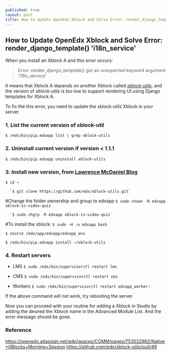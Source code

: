 ```yaml
---
published: true
layout: post
title: How to Update OpenEdx Xblock and Solve Error: render_django_template()  'i18n_service'
---
```


## How to Update OpenEdx Xblock and Solve Error: render_django_template()  'i18n_service'

When you install an Xblock A and this error occurs:
> Error: render_django_template() got an unexpected keyword argument 'i18n_service'

It means that Xblock A depends on another Xblock called [*xblock-utils*](https://github.com/edx/xblock-utils), and the version of *xblock-utils* is too low to support rendering UI using Django templates for Xblock A. 

To fix the this error, you need to update the xblock-utils Xblock in your server.

 ### 1. List the current version of xblock-util
   `$ /edx/bin/pip.edxapp list | grep xblock-utils`
 
### 2. Uninstall current version if version < 1.1.1
 
   `$ /edx/bin/pip.edxapp uninstall xblock-utils`
   
### 3. Install new version, from [Lawrence McDaniel Blog](https://blog.lawrencemcdaniel.com/how-to-install-an-xblock/)
 
   `$ cd ~`
   
	  `$ git clone https://github.com/edx/xblock-utils.git`
	  
 #Change the folder ownership and group to edxapp
	  `$ sudo chown -R edxapp xblock-in-video-quiz`
      
	  `$ sudo chgrp -R edxapp xblock-in-video-quiz`
	  
#To install the xblock: 
`$ sudo -H -u edxapp bash`

`$ source /edx/app/edxapp/edxapp_env `

`$ /edx/bin/pip.edxapp install ~/xblock-utils`
 
### 4. Restart servers
-   LMS 
`$ sudo /edx/bin/supervisorctl restart lms`
-   CMS 
`$ sudo /edx/bin/supervisorctl restart cms`
    
-   Workers 
`$ sudo /edx/bin/supervisorctl restart edxapp_worker:`

If the above command will not work, try rebooting the server.

Now you can proceed with your routine for adding a Xblock in Studio by adding the desired the Xblock name in the Advanced Module List. And the error message should be gone.

### Reference
https://openedx.atlassian.net/wiki/spaces/COMM/pages/753532962/Native+XBlocks+Morning+Session
https://github.com/edx/xblock-utils/pull/49

